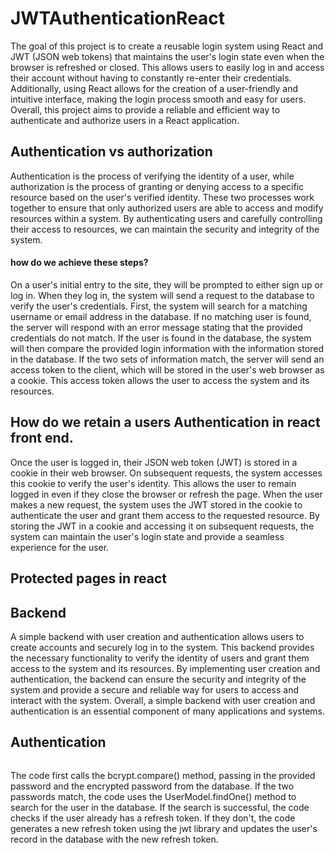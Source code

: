 # JWTAuthenticationReact

The goal of this project is to create a reusable login system using React and JWT (JSON web tokens) that maintains the user's login state even when the browser is refreshed or closed. This allows users to easily log in and access their account without having to constantly re-enter their credentials. Additionally, using React allows for the creation of a user-friendly and intuitive interface, making the login process smooth and easy for users. Overall, this project aims to provide a reliable and efficient way to authenticate and authorize users in a React application.

## Authentication vs authorization

 Authentication is the process of verifying the identity of a user, while authorization is the process of granting or denying access to a specific resource based on the user's verified identity. These two processes work together to ensure that only authorized users are able to access and modify resources within a system. By authenticating users and carefully controlling their access to resources, we can maintain the security and integrity of the system.
  
  #### how do we achieve these steps?
  
  On a user's initial entry to the site, they will be prompted to either sign up or log in. When they log in, the system will send a request to the database to verify the user's credentials. First, the system will search for a matching username or email address in the database. If no matching user is found, the server will respond with an error message stating that the provided credentials do not match. If the user is found in the database, the system will then compare the provided login information with the information stored in the database. If the two sets of information match, the server will send an access token to the client, which will be stored in the user's web browser as a cookie. This access token allows the user to access the system and its resources.

## How do we retain a users Authentication in react front end.

Once the user is logged in, their JSON web token (JWT) is stored in a cookie in their web browser. On subsequent requests, the system accesses this cookie to verify the user's identity. This allows the user to remain logged in even if they close the browser or refresh the page. When the user makes a new request, the system uses the JWT stored in the cookie to authenticate the user and grant them access to the requested resource. By storing the JWT in a cookie and accessing it on subsequent requests, the system can maintain the user's login state and provide a seamless experience for the user.

## Protected pages in react



## Backend

A simple backend with user creation and authentication allows users to create accounts and securely log in to the system. This backend provides the necessary functionality to verify the identity of users and grant them access to the system and its resources. By implementing user creation and authentication, the backend can ensure the security and integrity of the system and provide a secure and reliable way for users to access and interact with the system. Overall, a simple backend with user creation and authentication is an essential component of many applications and systems.

## Authentication 

```

```

The code first calls the bcrypt.compare() method, passing in the provided password and the encrypted password from the database. If the two passwords match, the code uses the UserModel.findOne() method to search for the user in the database. If the search is successful, the code checks if the user already has a refresh token. If they don't, the code generates a new refresh token using the jwt library and updates the user's record in the database with the new refresh token.


